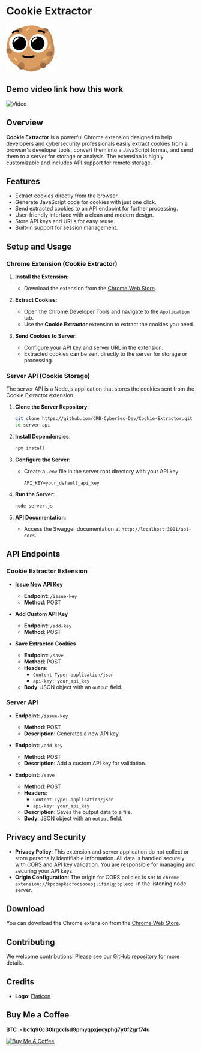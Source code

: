# Cookie Extractor

![Logo](https://github.com/CRB-CyberSec-Dev/Cookie-Extractor/blob/main/Cookie%20Extractor/icons/icon48.png)

## Demo video link how this work
![Video](https://youtu.be/xdpbcb0kyBg?si=nErCcs4O4_rjeHW3)


## Overview

**Cookie Extractor** is a powerful Chrome extension designed to help developers and cybersecurity professionals easily extract cookies from a browser's developer tools, convert them into a JavaScript format, and send them to a server for storage or analysis. The extension is highly customizable and includes API support for remote storage.

## Features

- Extract cookies directly from the browser.
- Generate JavaScript code for cookies with just one click.
- Send extracted cookies to an API endpoint for further processing.
- User-friendly interface with a clean and modern design.
- Store API keys and URLs for easy reuse.
- Built-in support for session management.

## Setup and Usage

### Chrome Extension (Cookie Extractor)

1. **Install the Extension**:
   - Download the extension from the [Chrome Web Store](https://chromewebstore.google.com/detail/cookie-extractor/kpcbapkecfociooepjlifimlgjbpleop).
   
2. **Extract Cookies**:
   - Open the Chrome Developer Tools and navigate to the `Application` tab.
   - Use the **Cookie Extractor** extension to extract the cookies you need.

3. **Send Cookies to Server**:
   - Configure your API key and server URL in the extension.
   - Extracted cookies can be sent directly to the server for storage or processing.

### Server API (Cookie Storage)

The server API is a Node.js application that stores the cookies sent from the Cookie Extractor extension.

1. **Clone the Server Repository**:
   ```bash
   git clone https://github.com/CRB-CyberSec-Dev/Cookie-Extractor.git
   cd server-api
   ```

2. **Install Dependencies**:
   ```bash
   npm install
   ```

3. **Configure the Server**:
   - Create a `.env` file in the server root directory with your API key:
     ```
     API_KEY=your_default_api_key
     ```

4. **Run the Server**:
   ```bash
   node server.js
   ```

5. **API Documentation**:
   - Access the Swagger documentation at `http://localhost:3001/api-docs`.

## API Endpoints

### Cookie Extractor Extension

- **Issue New API Key**
  - **Endpoint**: `/issue-key`
  - **Method**: POST

- **Add Custom API Key**
  - **Endpoint**: `/add-key`
  - **Method**: POST

- **Save Extracted Cookies**
  - **Endpoint**: `/save`
  - **Method**: POST
  - **Headers**: 
    - `Content-Type: application/json`
    - `api-key: your_api_key`
  - **Body**: JSON object with an `output` field.

### Server API

- **Endpoint**: `/issue-key`
  - **Method**: POST
  - **Description**: Generates a new API key.

- **Endpoint**: `/add-key`
  - **Method**: POST
  - **Description**: Add a custom API key for validation.

- **Endpoint**: `/save`
  - **Method**: POST
  - **Headers**: 
    - `Content-Type: application/json`
    - `api-key: your_api_key`
  - **Description**: Saves the output data to a file.
  - **Body**: JSON object with an `output` field.

## Privacy and Security

- **Privacy Policy**: This extension and server application do not collect or store personally identifiable information. All data is handled securely with CORS and API key validation. You are responsible for managing and securing your API keys.
- **Origin Configuration**: The origin for CORS policies is set to `chrome-extension://kpcbapkecfociooepjlifimlgjbpleop`. in the listening node server.


## Download

You can download the Chrome extension from the [Chrome Web Store](https://chromewebstore.google.com/detail/cookie-extractor/kpcbapkecfociooepjlifimlgjbpleop).

## Contributing

We welcome contributions! Please see our [GitHub repository](https://github.com/CRB-CyberSec-Dev) for more details.

## Credits

- **Logo**: [Flaticon](https://www.flaticon.com/free-icon/smile_8383513)

## Buy Me a Coffee

**BTC :- bc1q90c30lrgcclsd9pmyqpxjecyphg7y0f2grf74u**

<a href="#" target="_blank"><img src="https://www.buymeacoffee.com/assets/img/custom_images/orange_img.png" alt="Buy Me A Coffee" style="height: 41px !important;width: 174px !important;box-shadow: 0px 3px 2px 0px rgba(190, 190, 190, 0.5) !important;-webkit-box-shadow: 0px 3px 2px 0px rgba(190, 190, 190, 0.5) !important;" ></a>
